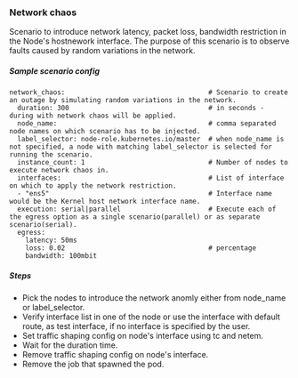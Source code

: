 ### Network chaos
Scenario to introduce network latency, packet loss, bandwidth restriction in the Node's hostnework interface. The purpose of this scenario is to observe faults caused by random variations in the network.

##### Sample scenario config
```
network_chaos:                                    # Scenario to create an outage by simulating random variations in the network.
  duration: 300                                   # in seconds - during with network chaos will be applied.
  node_name:                                      # comma separated node names on which scenario has to be injected.
  label_selector: node-role.kubernetes.io/master  # when node_name is not specified, a node with matching label_selector is selected for running the scenario.
  instance_count: 1                               # Number of nodes to execute network chaos in.
  interfaces:                                     # List of interface on which to apply the network restriction.
  - "ens5"                                        # Interface name would be the Kernel host network interface name.
  execution: serial|parallel                      # Execute each of the egress option as a single scenario(parallel) or as separate scenario(serial).
  egress:
    latency: 50ms
    loss: 0.02                                    # percentage
    bandwidth: 100mbit
```

##### Steps
 - Pick the nodes to introduce the network anomly either from node_name or label_selector.
 - Verify interface list in one of the node or use the interface with default route, as test interface, if no interface is specified by the user.
 - Set traffic shaping config on node's interface using tc and netem.
 - Wait for the duration time.
 - Remove traffic shaping config on node's interface.
 - Remove the job that spawned the pod.
